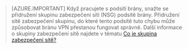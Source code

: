 >[AZURE.IMPORTANT] Když pracujete s podsítí brány, snažte se přidružení skupinu zabezpečení sítí (NSG) podsítě brány. Přidružení sítě zabezpečení skupinu, do které tento podsítě tuto chybu může způsobovat bránu VPN přestanou fungovat správně. Další informace o skupiny zabezpečení sítě najdete v tématu [Co je skupina zabezpečení sítě?](../articles/virtual-network/virtual-networks-nsg.md)


